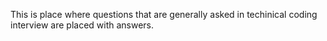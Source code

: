 This is  place where questions that are generally asked in techinical coding interview are placed with answers.

